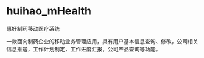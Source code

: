 huihao_mHealth
==============

惠好制药移动医疗系统

一款面向制药企业的移动业务管理应用，具有用户基本信息查询、修改，公司相关信息推送，工作计划制定，工作进度汇报，公司产品查询等功能。

